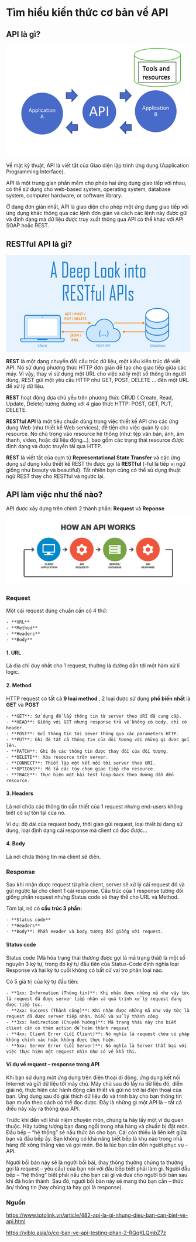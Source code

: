 # Tìm hiểu kiến thức cơ bản về API


## API là gì?

![api](./assets/api.png)

Về mặt kỹ thuật, API là viết tắt của Giao diện lập trình ứng dụng (Application Programming Interface).

API là một trung gian phần mềm cho phép hai ứng dụng giao tiếp với nhau, có thể sử dụng cho web-based system, operating system, database system, computer hardware, or software library.

Ở dạng đơn giản nhất, API là giao diện cho phép một ứng dụng giao tiếp với ứng dụng khác thông qua các lệnh đơn giản và cách các lệnh này được gửi và định dạng mà dữ liệu được truy xuất thông qua API có thể khác với API SOAP hoặc REST.

## RESTful API là gì?

![restful-api](./assets/restful-api.png)

**REST** là một dạng chuyển đổi cấu trúc dữ liệu, một kiểu kiến trúc để viết API. Nó sử dụng phương thức HTTP đơn giản để tạo cho giao tiếp giữa các máy. Vì vậy, thay vì sử dụng một URL cho việc xử lý một số thông tin người dùng, REST gửi một yêu cầu HTTP như GET, POST, DELETE … đến một URL để xử lý dữ liệu.

**REST** hoạt động dựa chủ yếu trên phương thức CRUD ( Create, Read, Update, Delete) tương đương với 4 giao thức HTTP: POST, GET, PUT, DELETE.

**RESTful API** là một tiêu chuẩn dùng trong việc thiết kế API cho các ứng dụng Web (như thiết kế Web services), để tiện cho việc quản lý các resource. Nó chú trọng vào resource hệ thống (như: tệp văn bản, ảnh, âm thanh, video, hoặc dữ liệu động…), bao gồm các trạng thái resource được định dạng và được truyền tải qua HTTP.

**REST** là viết tắt của cụm từ **Representational State Transfer** và các ứng dụng sử dụng kiểu thiết kế REST thì được gọi là **RESTful** (-ful là tiếp vị ngữ giống như beauty và beautiful). Tất nhiên bạn cũng có thể sử dụng thuật ngữ REST thay cho RESTful và ngược lại.

## API làm việc như thế nào?

API được xây dựng trên chính 2 thành phần: **Request** và **Reponse**

![how-an-api-works](./assets/how-an-api-works.png)

### Request 

Một cái request đúng chuẩn cần có 4 thứ:

    - **URL**
    - **Method**
    - **Headers**
    - **Body**

  #### 1. URL
  
  Là địa chỉ duy nhất cho 1 request, thường là đường dẫn tới một hàm xử lí logic.

  #### 2. Method

  HTTP request có tất cả **9 loại method** , 2 loại được sử dụng **phổ biến nhất** là **GET** và **POST**

    - **GET**: Sử dụng để lấy thông tin từ server theo URI đã cung cấp.
    - **HEAD**: Giống với GET nhưng response trả về không có body, chỉ có header.
    - **POST**: Gửi thông tin tới sever thông qua các parameters HTTP.
    - **PUT**: Ghi đè tất cả thông tin của đối tượng với những gì được gửi lên.
    - **PATCH**: Ghi đè các thông tin được thay đổi của đối tượng.
    - **DELETE**: Xóa resource trên server.
    - **CONNECT**: Thiết lập một kết nối tới server theo URI.
    - **OPTIONS**: Mô tả các tùy chọn giao tiếp cho resource.
    - **TRACE**: Thực hiện một bài test loop-back theo đường dẫn đến resource.

  #### 3. Headers

  Là nơi chứa các thông tin cần thiết của 1 request nhưng end-users không biết có sự tồn tại của nó. 
  
  Ví dụ: độ dài của request body, thời gian gửi request, loại thiết bị đang sử dụng, loại định dạng cái response mà client có đọc được…

  #### 4. Body

  Là nơi chứa thông tin mà client sẽ điền.

### Response

Sau khi nhận được request từ phía client, server sẽ xử lý cái request đó và gửi ngược lại cho client 1 cái response. Cấu trúc của 1 response tương đối giống phần request nhưng Status code sẽ thay thế cho URL và Method. 

Tóm lại, nó có **cầu trúc 3 phần:**

    - **Status code**
    - **Headers**
    - **Body**: Phần Header và body tương đối giống với request.

  #### Status code

  Status code (Mã hóa trạng thái thường được gọi là mã trạng thái) là một số nguyên 3 ký tự, trong đó ký tự đầu tiên của Status-Code định nghĩa loại Response và hai ký tự cuối không có bất cứ vai trò phân loại nào. 
  
  Có 5 giá trị của ký tự đầu tiên:

    - **1xx: Information (Thông tin)**: Khi nhận được những mã như vậy tức là request đã được server tiếp nhận và quá trình xử lý request đang được tiếp tục.
    - **2xx: Success (Thành công)**: Khi nhận được những mã như vậy tức là request đã được server tiếp nhận, hiểu và xử lý thành công
    - **3xx: Redirection (Chuyển hướng)**: Mã trạng thái này cho biết client cần có thêm action để hoàn thành request
    - **4xx: Client Error (Lỗi Client)**: Nó nghĩa là request chứa cú pháp không chính xác hoặc không được thực hiện.
    - **5xx: Server Error (Lỗi Server)**: Nó nghĩa là Server thất bại với việc thực hiện một request nhìn như có vẻ khả thi.

  #### Ví dụ về request – response trong API

  Khi bạn sử dụng một ứng dụng trên điện thoại di động, ứng dụng kết nối Internet và gửi dữ liệu tới máy chủ. Máy chủ sau đó lấy ra dữ liệu đó, diễn giải nó, thực hiện các hành động cần thiết và gửi nó trở lại điện thoại của bạn. Ứng dụng sau đó giải thích dữ liệu đó và trình bày cho bạn thông tin bạn muốn theo cách có thể đọc được. Đây là những gì một API là – tất cả điều này xảy ra thông qua API.

  Trước khi đến với khái niệm chuyên môn, chúng ta hãy lấy một ví dụ quen thuộc. Hãy tưởng tượng bạn đang ngồi trong nhà hàng và chuẩn bị đặt món. Đầu bếp – “hệ thống” sẽ nấu thức ăn cho bạn. Cái còn thiếu là liên kết giữa bạn và đầu bếp ấy. Bạn không có khả năng biết bếp là khu nào trong nhà hàng để xông thẳng vào và gọi món. Đó là lúc bạn cần đến người phục vụ – API.

  Người bồi bàn này sẽ là người bồi bài, (hay thông thường chúng ta thường gọi là request – yêu cầu) của bạn nói với đầu bếp biết phải làm gì. Người đầu bếp – “hệ thống” biết phải nấu cho bạn cái gì và đưa cho người bồi bàn sau khi đã hoàn thành. Sau đó, người bồi bàn này sẽ mang thứ bạn cần – thức ăn/ thông tin (hay chúng ta hay gọi là response).

### Nguồn

https://www.totolink.vn/article/482-api-la-gi-nhung-dieu-ban-can-biet-ve-api.html

https://viblo.asia/p/co-ban-ve-api-testing-phan-2-RQqKLQmbZ7z

